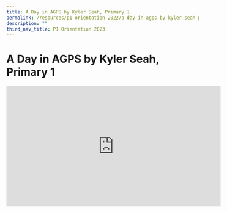 ```yaml
---
title: A Day in AGPS by Kyler Seah, Primary 1
permalink: /resources/p1-orientation-2022/a-day-in-agps-by-kyler-seah-primary-1/
description: ""
third_nav_title: P1 Orientation 2023
---
```


A Day in AGPS by Kyler Seah, Primary 1
======================================

<div class="bp-youtube">

<iframe width="560" height="315" src="https://www.youtube.com/embed/XP2FMOevp64" title="YouTube video player" frameborder="0" allow="accelerometer; autoplay; clipboard-write; encrypted-media; gyroscope; picture-in-picture" allowfullscreen></iframe>

</div>